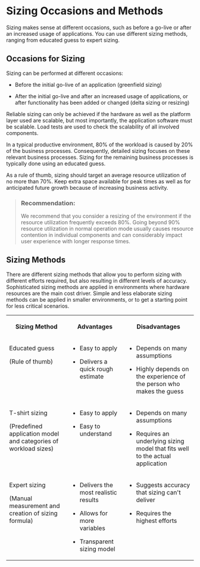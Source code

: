 <!-- loio855d691feac24999a1ffebbc42fa2d96 -->

# Sizing Occasions and Methods

Sizing makes sense at different occasions, such as before a go-live or after an increased usage of applications. You can use different sizing methods, ranging from educated guess to expert sizing.



<a name="loio855d691feac24999a1ffebbc42fa2d96__section_q4k_22t_tqb"/>

## Occasions for Sizing

Sizing can be performed at different occasions:

-   Before the initial go-live of an application \(greenfield sizing\)

-   After the initial go-live and after an increased usage of applications, or after functionality has been added or changed \(delta sizing or resizing\)


Reliable sizing can only be achieved if the hardware as well as the platform layer used are scalable, but most importantly, the application software must be scalable. Load tests are used to check the scalability of all involved components.

In a typical productive environment, 80% of the workload is caused by 20% of the business processes. Consequently, detailed sizing focuses on these relevant business processes. Sizing for the remaining business processes is typically done using an educated guess.

As a rule of thumb, sizing should target an average resource utilization of no more than 70%. Keep extra space available for peak times as well as for anticipated future growth because of increasing business activity.

> ### Recommendation:  
> We recommend that you consider a resizing of the environment if the resource utilization frequently exceeds 80%. Going beyond 90% resource utilization in normal operation mode usually causes resource contention in individual components and can considerably impact user experience with longer response times.



<a name="loio855d691feac24999a1ffebbc42fa2d96__section_g12_gts_tqb"/>

## Sizing Methods

There are different sizing methods that allow you to perform sizing with different efforts required, but also resulting in different levels of accuracy. Sophisticated sizing methods are applied in environments where hardware resources are the main cost driver. Simple and less elaborate sizing methods can be applied in smaller environments, or to get a starting point for less critical scenarios.


<table>
<tr>
<th valign="top">

Sizing Method

</th>
<th valign="top">

Advantages

</th>
<th valign="top">

Disadvantages

</th>
</tr>
<tr>
<td valign="top">

Educated guess

\(Rule of thumb\)

</td>
<td valign="top">

-   Easy to apply

-   Delivers a quick rough estimate




</td>
<td valign="top">

-   Depends on many assumptions

-   Highly depends on the experience of the person who makes the guess




</td>
</tr>
<tr>
<td valign="top">

T-shirt sizing

\(Predefined application model and categories of workload sizes\)

</td>
<td valign="top">

-   Easy to apply

-   Easy to understand




</td>
<td valign="top">

-   Depends on many assumptions

-   Requires an underlying sizing model that fits well to the actual application




</td>
</tr>
<tr>
<td valign="top">

Expert sizing

\(Manual measurement and creation of sizing formula\)

</td>
<td valign="top">

-   Delivers the most realistic results

-   Allows for more variables

-   Transparent sizing model




</td>
<td valign="top">

-   Suggests accuracy that sizing can't deliver

-   Requires the highest efforts




</td>
</tr>
</table>

